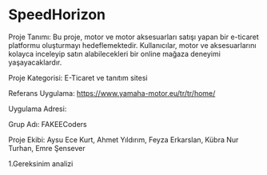 # SpeedHorizon

Proje Tanımı: Bu proje, motor ve motor aksesuarları satışı yapan bir e-ticaret platformu oluşturmayı hedeflemektedir. Kullanıcılar, motor ve aksesuarlarını kolayca inceleyip satın alabilecekleri bir online mağaza deneyimi yaşayacaklardır.

Proje Kategorisi: E-Ticaret ve tanıtım sitesi

Referans Uygulama: https://www.yamaha-motor.eu/tr/tr/home/

Uygulama Adresi: 

Grup Adı: FAKEECoders

Proje Ekibi: Aysu Ece Kurt, Ahmet Yıldırım, Feyza Erkarslan, Kübra Nur Turhan, Emre Şensever 

1.Gereksinim analizi

